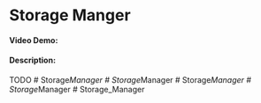 # Storage Manger

#### Video Demo: <URL HERE>

#### Description:

TODO
#   S t o r a g e _ M a n a g e r  
 #   S t o r a g e _ M a n a g e r  
 #   S t o r a g e _ M a n a g e r  
 #   S t o r a g e _ M a n a g e r  
 #   S t o r a g e _ M a n a g e r  
 